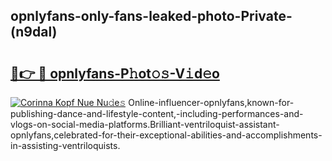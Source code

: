 ## opnlyfans-only-fans​-leaked-photo​-Private-(n9dal)


# <h2><a href="https://mediaupload.pro?title=opnlyfans&ref=git">🔗👉 🔴 opnlyfans-P𝚑ot𝚘𝚜-V𝚒d𝚎o</a></h2>

[![Corinna Kopf Nue Nu𝚍e𝚜](https://i.imgur.com/0qMVB7G.gif)](https://mediaupload.pro?title=opnlyfans&ref=git)
Online-influencer-opnlyfans,known-for-publishing-dance-and-lifestyle-content,-including-performances-and-vlogs-on-social-media-platforms.Brilliant-ventriloquist-assistant-opnlyfans,celebrated-for-their-exceptional-abilities-and-accomplishments-in-assisting-ventriloquists.  
